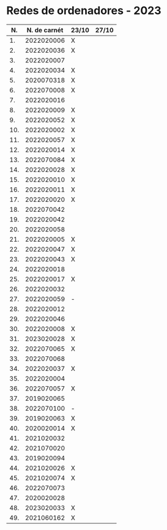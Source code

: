 # Redes de ordenadores - 2023

|N.|N. de carnét|23/10|27/10|
|--|----------|-----|-----|
|1.|2022020006|X||
|2.|2022020036|X||
|3.|2022020007|||
|4.|2022020034|X||
|5.|2020070318|X||
|6.|2022070008|X||
|7.|2022020016|||
|8.|2022020009|X||
|9.|2022020052|X||
|10.|2022020002|X||
|11.|2022020057|X||
|12.|2022020014|X||
|13.|2022070084|X||
|14.|2022020028|X||
|15.|2022020010|X||
|16.|2022020011|X||
|17.|2022020020|X||
|18.|2022070042|||
|19.|2022020042|||
|20.|2022020058|||
|21.|2022020005|X||
|22.|2022020047|X||
|23.|2022020043|X||
|24.|2022020018|||
|25.|2022020017|X||
|26.|2022020032|||
|27.|2022020059|-||
|28.|2022020012|||
|29.|2022020046|||
|30.|2022020008|X||
|31.|2023020028|X||
|32.|2022070065|X||
|33.|2022070068|||
|34.|2022020037|X||
|35.|2022020004|||
|36.|2022070057|X||
|37.|2019020065|||
|38.|2022070100|-||
|39.|2019020063|X||
|40.|2020020014|X||
|41.|2021020032|||
|42.|2021070020|||
|43.|2019020094|||
|44.|2021020026|X||
|45.|2021020074|X||
|46.|2022070073|||
|47.|2020020028|||
|48.|2023020033|X||
|49.|2021060162|X||
